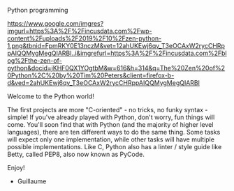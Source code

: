 Python programming 



https://www.google.com/imgres?imgurl=https%3A%2F%2Fincusdata.com%2Fwp-content%2Fuploads%2F2019%2F10%2Fzen-python-1.png&tbnid=FpmRKY0E13nczM&vet=12ahUKEwj6qv_T3eOCAxW2rycCHRppAIQQMygMegQIARBl..i&imgrefurl=https%3A%2F%2Fincusdata.com%2Fblog%2Fthe-zen-of-python&docid=jKHF0QX1YOgtbM&w=616&h=314&q=The%20Zen%20of%20Python%2C%20by%20Tim%20Peters&client=firefox-b-d&ved=2ahUKEwj6qv_T3eOCAxW2rycCHRppAIQQMygMegQIARBl



Welcome to the Python world!

The first projects are more "C-oriented" - no tricks, no funky syntax - simple!
If you've already played with Python, don't worry, fun things will come.
You'll soon find that with Python (and the majority of higher level languages), there are ten different ways to do the same thing. Some tasks will expect only one implementation, while other tasks will have multiple possible implementations.
Like C, Python also has a linter / style guide like Betty, called PEP8, also now known as PyCode.

Enjoy!

- Guillaume

